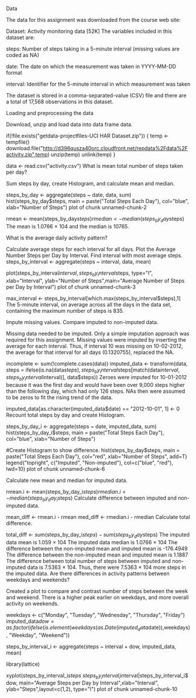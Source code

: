 Data

The data for this assignment was downloaded from the course web site:

Dataset: Activity monitoring data [52K]
The variables included in this dataset are:

steps: Number of steps taking in a 5-minute interval (missing values are coded as NA)

date: The date on which the measurement was taken in YYYY-MM-DD format

interval: Identifier for the 5-minute interval in which measurement was taken

The dataset is stored in a comma-separated-value (CSV) file and there are a total of 17,568 observations in this dataset.

Loading and preprocessing the data

Download, unzip and load data into data frame data.

if(!file.exists("getdata-projectfiles-UCI HAR Dataset.zip")) {
        temp <- tempfile()
        download.file("http://d396qusza40orc.cloudfront.net/repdata%2Fdata%2Factivity.zip",temp)
        unzip(temp)
        unlink(temp)
}

data <- read.csv("activity.csv")
What is mean total number of steps taken per day?

Sum steps by day, create Histogram, and calculate mean and median.

steps_by_day <- aggregate(steps ~ date, data, sum)
hist(steps_by_day$steps, main = paste("Total Steps Each Day"), col="blue", xlab="Number of Steps")
plot of chunk unnamed-chunk-2

rmean <- mean(steps_by_day$steps)
rmedian <- median(steps_by_day$steps)
The mean is 1.0766 × 104 and the median is 10765.

What is the average daily activity pattern?

Calculate average steps for each interval for all days.
Plot the Average Number Steps per Day by Interval.
Find interval with most average steps.
steps_by_interval <- aggregate(steps ~ interval, data, mean)

plot(steps_by_interval$interval,steps_by_interval$steps, type="l", xlab="Interval", ylab="Number of Steps",main="Average Number of Steps per Day by Interval")
plot of chunk unnamed-chunk-3

max_interval <- steps_by_interval[which.max(steps_by_interval$steps),1]
The 5-minute interval, on average across all the days in the data set, containing the maximum number of steps is 835.

Impute missing values. Compare imputed to non-imputed data.

Missing data needed to be imputed. Only a simple imputation approach was required for this assignment. Missing values were imputed by inserting the average for each interval. Thus, if interval 10 was missing on 10-02-2012, the average for that interval for all days (0.1320755), replaced the NA.

incomplete <- sum(!complete.cases(data))
imputed_data <- transform(data, steps = ifelse(is.na(data$steps), steps_by_interval$steps[match(data$interval, steps_by_interval$interval)], data$steps))
Zeroes were imputed for 10-01-2012 because it was the first day and would have been over 9,000 steps higher than the following day, which had only 126 steps. NAs then were assumed to be zeros to fit the rising trend of the data.

imputed_data[as.character(imputed_data$date) == "2012-10-01", 1] <- 0
Recount total steps by day and create Histogram.

steps_by_day_i <- aggregate(steps ~ date, imputed_data, sum)
hist(steps_by_day_i$steps, main = paste("Total Steps Each Day"), col="blue", xlab="Number of Steps")

#Create Histogram to show difference. 
hist(steps_by_day$steps, main = paste("Total Steps Each Day"), col="red", xlab="Number of Steps", add=T)
legend("topright", c("Imputed", "Non-imputed"), col=c("blue", "red"), lwd=10)
plot of chunk unnamed-chunk-6

Calculate new mean and median for imputed data.

rmean.i <- mean(steps_by_day_i$steps)
rmedian.i <- median(steps_by_day_i$steps)
Calculate difference between imputed and non-imputed data.

mean_diff <- rmean.i - rmean
med_diff <- rmedian.i - rmedian
Calculate total difference.

total_diff <- sum(steps_by_day_i$steps) - sum(steps_by_day$steps)
The imputed data mean is 1.059 × 104
The imputed data median is 1.0766 × 104
The difference between the non-imputed mean and imputed mean is -176.4949
The difference between the non-imputed mean and imputed mean is 1.1887
The difference between total number of steps between imputed and non-imputed data is 7.5363 × 104. Thus, there were 7.5363 × 104 more steps in the imputed data.
Are there differences in activity patterns between weekdays and weekends?

Created a plot to compare and contrast number of steps between the week and weekend. There is a higher peak earlier on weekdays, and more overall activity on weekends.

weekdays <- c("Monday", "Tuesday", "Wednesday", "Thursday", 
              "Friday")
imputed_data$dow = as.factor(ifelse(is.element(weekdays(as.Date(imputed_data$date)),weekdays), "Weekday", "Weekend"))

steps_by_interval_i <- aggregate(steps ~ interval + dow, imputed_data, mean)

library(lattice)

xyplot(steps_by_interval_i$steps ~ steps_by_interval_i$interval|steps_by_interval_i$dow, main="Average Steps per Day by Interval",xlab="Interval", ylab="Steps",layout=c(1,2), type="l")
plot of chunk unnamed-chunk-10
